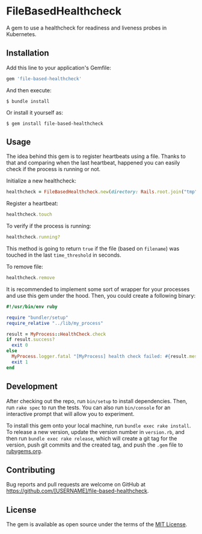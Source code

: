 # FileBasedHealthcheck

A gem to use a healthcheck for readiness and liveness probes in Kubernetes.

## Installation

Add this line to your application's Gemfile:

```ruby
gem 'file-based-healthcheck'
```

And then execute:

    $ bundle install

Or install it yourself as:

    $ gem install file-based-healthcheck

## Usage

The idea behind this gem is to register heartbeats using a file. Thanks to that and comparing when the last heartbeat, happened you can easily check if the process is running or not.

Initialize a new healthcheck:

``` rb
healthcheck = FileBasedHealthcheck.new(directory: Rails.root.join("tmp"), filename: ENV.fetch("HOSTNAME"), time_threshold: 60)
```

Register a heartbeat:

``` rb
healthcheck.touch
```

To verify if the process is running:

``` rb
healthcheck.running?
```

This method is going to return `true` if the file (based on `filename`) was touched in the last `time_threshold` in seconds.

To remove file:

``` rb
healthcheck.remove
```

It is recommended to implement some sort of wrapper for your processes and use this gem under the hood. Then, you could create a following binary:

``` rb
#!/usr/bin/env ruby

require "bundler/setup"
require_relative "../lib/my_process"

result = MyProcess::HealthCheck.check
if result.success?
  exit 0
else
  MyProcess.logger.fatal "[MyProcess] health check failed: #{result.message}"
  exit 1
end
```


## Development

After checking out the repo, run `bin/setup` to install dependencies. Then, run `rake spec` to run the tests. You can also run `bin/console` for an interactive prompt that will allow you to experiment.

To install this gem onto your local machine, run `bundle exec rake install`. To release a new version, update the version number in `version.rb`, and then run `bundle exec rake release`, which will create a git tag for the version, push git commits and the created tag, and push the `.gem` file to [rubygems.org](https://rubygems.org).

## Contributing

Bug reports and pull requests are welcome on GitHub at https://github.com/[USERNAME]/file-based-healthcheck.

## License

The gem is available as open source under the terms of the [MIT License](https://opensource.org/licenses/MIT).
